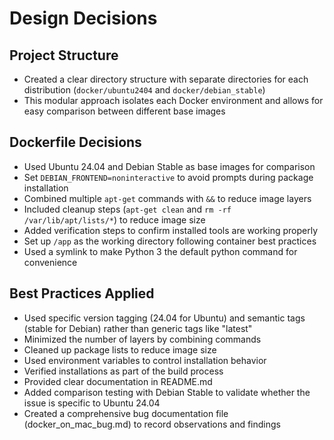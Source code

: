 # Design Decisions

## Project Structure
- Created a clear directory structure with separate directories for each distribution (`docker/ubuntu2404` and `docker/debian_stable`)
- This modular approach isolates each Docker environment and allows for easy comparison between different base images

## Dockerfile Decisions
- Used Ubuntu 24.04 and Debian Stable as base images for comparison
- Set `DEBIAN_FRONTEND=noninteractive` to avoid prompts during package installation
- Combined multiple `apt-get` commands with `&&` to reduce image layers
- Included cleanup steps (`apt-get clean` and `rm -rf /var/lib/apt/lists/*`) to reduce image size
- Added verification steps to confirm installed tools are working properly
- Set up `/app` as the working directory following container best practices
- Used a symlink to make Python 3 the default python command for convenience

## Best Practices Applied
- Used specific version tagging (24.04 for Ubuntu) and semantic tags (stable for Debian) rather than generic tags like "latest"
- Minimized the number of layers by combining commands
- Cleaned up package lists to reduce image size
- Used environment variables to control installation behavior
- Verified installations as part of the build process
- Provided clear documentation in README.md
- Added comparison testing with Debian Stable to validate whether the issue is specific to Ubuntu 24.04
- Created a comprehensive bug documentation file (docker_on_mac_bug.md) to record observations and findings
